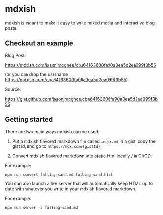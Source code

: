 # mdxish

mdxish is meant to make it easy to write mixed media and interactive blog posts.

## Checkout an example

Blog Post:

https://mdxish.com/jasonjmcghee/cba64163600fa90a3ea5d2ea099f3b55

(or you can drop the username https://mdxish.com/cba64163600fa90a3ea5d2ea099f3b55)

Source:

https://gist.github.com/jasonjmcghee/cba64163600fa90a3ea5d2ea099f3b55

## Getting started

There are two main ways mdxish can be used.

1. Put a mdxish flavored markdown file called `index.md` in a gist, copy the gist id, and go to `https://mdx.com/{gistId}`

2. Convert mdxish flavored markdown into static html locally / in CI/CD.

For example:

```bash
npm run convert falling-sand.md falling-sand.html
```

You can also launch a live server that will automatically keep HTML up to date with whatever you write in your mdxish flavored markdown.

For example:

```bash
npm run server -i falling-sand.md
```